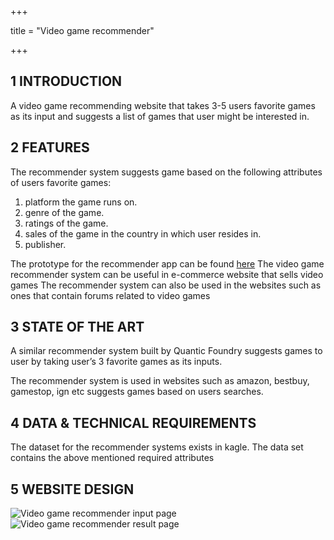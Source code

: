 +++

title = "Video game recommender"

+++
## **1 INTRODUCTION**
A video game recommending website that takes 3-5 users favorite games as its input and suggests a list of games that user might be interested in.


## **2 FEATURES**
The recommender system suggests game based on the following attributes of users favorite games:

  1. platform the game runs on.
  2. genre of the game.
  3. ratings of the game.
  4. sales of the game in the country in which user resides in.
  5. publisher.
  
The prototype for the recommender app can be found [here](https://marvelapp.com/6bh58h5)
The video game recommender system can be useful in e-commerce website that sells video games
The recommender system can also be used in the websites such as ones that contain forums related
to video games

## **3 STATE OF THE ART**
A similar recommender system built by Quantic Foundry suggests games to user by taking user’s 3
favorite games as its inputs.

The recommender system is used in websites such as amazon, bestbuy, gamestop, ign etc
suggests games based on users searches.

## **4 DATA & TECHNICAL REQUIREMENTS**
The dataset for the recommender systems exists in kagle. The data set contains the above mentioned
required attributes


## **5 WEBSITE DESIGN**
![Video game recommender input page](/img/recommender_input.png)
![Video game recommender result page](/img/recommender_result.png)





